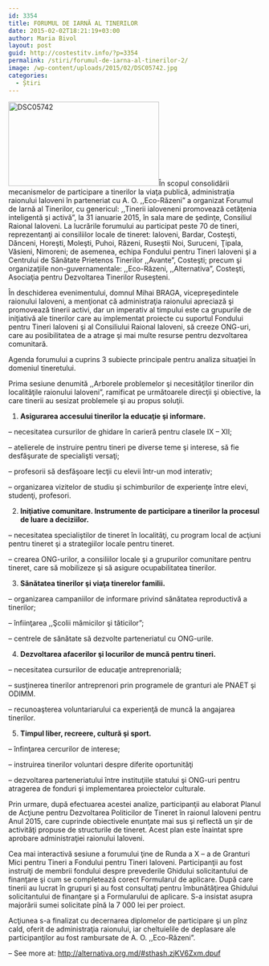 ```yaml
---
id: 3354
title: FORUMUL DE IARNĂ AL TINERILOR
date: 2015-02-02T18:21:19+03:00
author: Maria Bivol
layout: post
guid: http://costestitv.info/?p=3354
permalink: /stiri/forumul-de-iarna-al-tinerilor-2/
image: /wp-content/uploads/2015/02/DSC05742.jpg
categories:
  - Știri
---
```

[<img class="alignleft size-medium wp-image-3355" src="http://costestitv.info/wp-content/uploads/2015/02/DSC05742-300x168.jpg" alt="DSC05742" width="300" height="168" srcset="http://costestitv.ddev.local/wp-content/uploads/2015/02/DSC05742-300x168.jpg 300w, http://costestitv.ddev.local/wp-content/uploads/2015/02/DSC05742.jpg 972w" sizes="(max-width: 300px) 100vw, 300px" />](http://costestitv.info/wp-content/uploads/2015/02/DSC05742.jpg)În scopul consolidării mecanismelor de participare a tinerilor la viaţa publică, administraţia raionului Ialoveni în parteneriat cu A. O. ,,Eco-Răzeni” a organizat Forumul de Iarnă al Tinerilor, cu genericul: ,,Tinerii ialoveneni promovează cetăţenia inteligentă şi activă”, la 31 ianuarie 2015, în sala mare de şedinţe, Consiliul Raional Ialoveni. La lucrările forumului au participat peste 70 de tineri, reprezentanţi ai consiliilor locale de tineret: Ialoveni, Bardar, Costeşti, Dănceni, Horeşti, Moleşti, Puhoi, Răzeni, Ruseştii Noi, Suruceni, Ţipala, Văsieni, Nimoreni; de asemenea, echipa Fondului pentru Tineri Ialoveni şi a Centrului de Sănătate Prietenos Tinerilor ,,Avante”, Costeşti; precum şi organizaţiile non-guvernamentale: ,,Eco-Răzeni, ,,Alternativa”, Costeşti, Asociaţia pentru Dezvoltarea Tinerilor Ruseşteni.

În deschiderea evenimentului, domnul Mihai BRAGA, vicepreşedintele raionului Ialoveni, a menţionat că administraţia raionului apreciază şi promovează tinerii activi, dar un imperativ al timpului este ca grupurile de iniţiativă ale tinerilor care au implementat proiecte cu suportul Fondului pentru Tineri Ialoveni şi al Consiliului Raional Ialoveni, să creeze ONG-uri, care au posibilitatea de a atrage şi mai multe resurse pentru dezvoltarea comunitară.

Agenda forumului a cuprins 3 subiecte principale pentru analiza situaţiei în domeniul tineretului.

Prima sesiune denumită ,,Arborele problemelor şi necesităţilor tinerilor din localităţile raionului Ialoveni”, ramificat pe următoarele direcţii şi obiective, la care tinerii au sesizat problemele şi au propus soluţii.

  1. **Asigurarea accesului tinerilor la educaţie şi informare.**

– necesitatea cursurilor de ghidare în carieră pentru clasele IX – XII;

– atelierele de instruire pentru tineri pe diverse teme şi interese, să fie desfăşurate de specialişti versaţi;

– profesorii să desfăşoare lecţii cu elevii într-un mod interativ;

– organizarea vizitelor de studiu şi schimburilor de experienţe între elevi, studenţi, profesori.

<ol start="2">
  <li>
    <strong>Iniţiative comunitare. Instrumente de participare a tinerilor la procesul de luare a deciziilor.</strong>
  </li>
</ol>

– necesitatea specialiştilor de tineret în localităţi, cu program local de acţiuni pentru tineret şi a strategiilor locale pentru tineret.

– crearea ONG-urilor, a consiliilor locale şi a grupurilor comunitare pentru tineret, care să mobilizeze şi să asigure ocupabilitatea tinerilor.

<ol start="3">
  <li>
    <strong>Sănătatea tinerilor şi viaţa tinerelor familii.</strong>
  </li>
</ol>

– organizarea campaniilor de informare privind sănătatea reproductivă a tinerilor;

– înfiinţarea ,,Şcolii mămicilor şi tăticilor”;

– centrele de sănătate să dezvolte parteneriatul cu ONG-urile.

<ol start="4">
  <li>
    <strong>Dezvoltarea afacerilor şi locurilor de muncă pentru tineri.</strong>
  </li>
</ol>

– necesitatea cursurilor de educaţie antreprenorială;

– susţinerea tinerilor antreprenori prin programele de granturi ale PNAET şi ODIMM.

– recunoaşterea voluntariarului ca experienţă de muncă la angajarea tinerilor.

<ol start="5">
  <li>
    <strong>Timpul liber, recreere, cultură şi sport.</strong>
  </li>
</ol>

– înfinţarea cercurilor de interese;

– instruirea tinerilor voluntari despre diferite oportunităţi

– dezvoltarea parteneriatului între instituţiile statului şi ONG-uri pentru atragerea de fonduri şi implementarea proiectelor culturale.

Prin urmare, după efectuarea acestei analize, participanţii au elaborat Planul de Acţiune pentru Dezvoltarea Politicilor de Tineret în raionul Ialoveni pentru Anul 2015, care cuprinde obiectivele enunţate mai sus şi reflectă un şir de activităţi propuse de structurile de tineret. Acest plan este înaintat spre aprobare administraţiei raionului Ialoveni.

Cea mai interactivă sesiune a forumului ţine de Runda a X – a de Granturi Mici pentru Tineri a Fondului pentru Tineri Ialoveni. Participanţii au fost instruiţi de membrii fondului despre prevederile Ghidului solicitantului de finanţare şi cum se completează corect Formularul de aplicare. După care tinerii au lucrat în grupuri şi au fost consultaţi pentru îmbunătăţirea Ghidului solicitantului de finanţare şi a Formularului de aplicare. S-a insistat asupra majorării sumei solicitate pînă la 7 000 lei per proiect.

Acţiunea s-a finalizat cu decernarea diplomelor de participare şi un pînz cald, oferit de administraţia raionului, iar cheltuielile de deplasare ale participanţilor au fost rambursate de A. O. ,,Eco-Răzeni”.

&#8211; See more at: http://alternativa.org.md/#sthash.zjKV6Zxm.dpuf